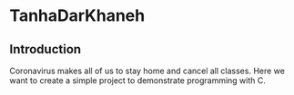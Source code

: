 # TanhaDarKhaneh
## Introduction
Coronavirus makes all of us to stay home and cancel all classes.
Here we want to create a simple project to demonstrate programming with C.
